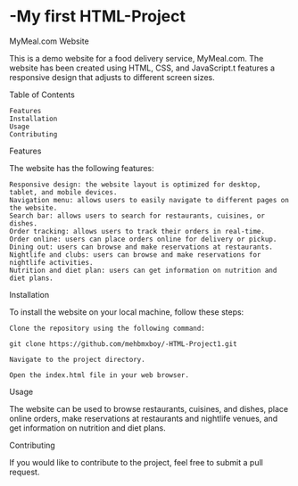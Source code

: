 # -My first HTML-Project

MyMeal.com Website

This is a demo website for a food delivery service, MyMeal.com. The website has been created using HTML, CSS, and JavaScript.t features a responsive design that adjusts to different screen sizes.

Table of Contents

    Features
    Installation
    Usage
    Contributing

Features

The website has the following features:

    Responsive design: the website layout is optimized for desktop, tablet, and mobile devices.
    Navigation menu: allows users to easily navigate to different pages on the website.
    Search bar: allows users to search for restaurants, cuisines, or dishes.
    Order tracking: allows users to track their orders in real-time.
    Order online: users can place orders online for delivery or pickup.
    Dining out: users can browse and make reservations at restaurants.
    Nightlife and clubs: users can browse and make reservations for nightlife activities.
    Nutrition and diet plan: users can get information on nutrition and diet plans.

Installation

To install the website on your local machine, follow these steps:

    Clone the repository using the following command:

    git clone https://github.com/mehbmxboy/-HTML-Project1.git

    Navigate to the project directory.

    Open the index.html file in your web browser.

Usage

The website can be used to browse restaurants, cuisines, and dishes, place online orders, make reservations at restaurants and nightlife venues, and get information on nutrition and diet plans.

Contributing

If you would like to contribute to the project, feel free to submit a pull request.
